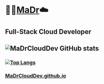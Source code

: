 # :rocket::cactus:[MaDr](https://MaDr.io):cloud:
## Full-Stack Cloud Developer
## ![MaDrCloudDev GitHub stats](https://github-readme-stats.vercel.app/api?username=madrclouddev&count_private=true&show_icons=true&theme=radical)
### [![Top Langs](https://github-readme-stats.vercel.app/api/top-langs/?username=madrclouddev&layout=compact)](https://github.com/madrclouddev)
### [MaDrCloudDev.github.io](https://MaDrCloudDev.github.io)
